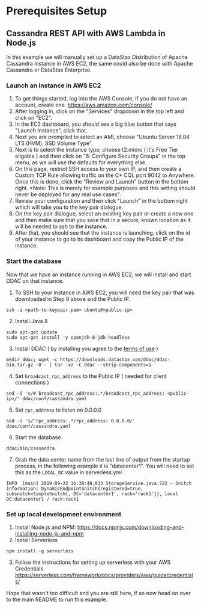# Prerequisites Setup
## Cassandra REST API with AWS Lambda in Node.js

In this example we will manually set up a DataStax Distribution of Apache Cassandra instance in AWS EC2, the same could also be done with Apache Cassandra or DataStax Enterprise.

### Launch an instance in AWS EC2

1. To get things started, log into the AWS Console, if you do not have an account, create one. https://aws.amazon.com/console/
2. After logging in, click on the "Services" dropdown in the top left and click on "EC2".
3. In the EC2 dashboard, you should see a big blue button that says "Launch Instance", click that.
4. Next you are prompted to select an AMI, choose "Ubuntu Server 18.04 LTS (HVM), SSD Volume Type".
5. Next is to select the instance type, choose t2.micro ( it's Free Tier eligable ) and then click on "6: Configure Security Groups" in the top menu, as we will use the defaults for everything else.
6. On this page, restrict SSH access to your own IP, and then create a Custom TCP Rule allowing traffic on the C* CQL port 9042 to Anywhere. Once this is done, click the "Review and Launch" button in the bottom right. *Note: This is merely for example purposes and this setting should never be deployed for any real use cases".
7. Review your configuration and then click "Launch" in the bottom right which will take you to the key pair dialogue.
8. On the key pair dialogue, select an existing key pair or create a new one and then make sure that you save that in a secure, known location as it will be needed to ssh to the instance.
9. After that, you should see that the instance is launching, click on the id of your instance to go to its dashboard and copy the Public IP of the instance.

### Start the database
Now that we have an instance running in AWS EC2, we will install and start DDAC on that instance.

1. To SSH to your instance in AWS EC2, you will need the key pair that was downloaded in Step 8 above and the Public IP.
```
ssh -i <path-to-keypair.pem> ubuntu@<public-ip>
```
2. Install Java 8
```
sudo apt-get update 
sudo apt-get install -y openjdk-8-jdk-headless
```
3. Install DDAC ( by installing you agree to the [terms of use](https://www.datastax.com/legal/datastax-distribution-apache-cassandra-ddac-terms) )
```
mkdir ddac; wget -c https://downloads.datastax.com/ddac/ddac-bin.tar.gz -O - | tar -xz -C ddac --strip-components=1
```
4. Set `broadcast_rpc_address` to the Public IP ( needed for client connections )
```
sed -i 's/# broadcast_rpc_address:.*/broadcast_rpc_address: <public-ip>/' ddac/conf/cassandra.yaml
```
5. Set `rpc_address` to listen on 0.0.0.0
```
sed -i 's/^rpc_address:.*/rpc_address: 0.0.0.0/' ddac/conf/cassandra.yaml
```
6. Start the database
```
ddac/bin/cassandra
```
7. Grab the data center name from the last line of output from the startup process, in the following example it is "datacenter1". You will need to set this as the `LOCAL_DC` value in serverless.yml
```
INFO  [main] 2019-09-22 16:38:48,833 StorageService.java:722 - Snitch information: DynamicEndpointSnitch{registered=true, subsnitch=SimpleSnitch{, DC='datacenter1', rack='rack1'}}, local DC:datacenter1 / rack:rack1
```

### Set up local development environment
1. Install Node.js and NPM: https://docs.npmjs.com/downloading-and-installing-node-js-and-npm
2. Install Serverless
```
npm install -g serverless
```
3. Follow the instructions for setting up serverless with your AWS Credentials https://serverless.com/framework/docs/providers/aws/guide/credentials/


Hope that wasn't too difficult and you are still here, if so now head on over to the main README to run this example.


